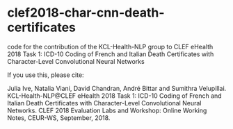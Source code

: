 # clef2018-char-cnn-death-certificates
code for the contribution of the KCL-Health-NLP group to CLEF eHealth 2018 Task 1: ICD-10 Coding of French and Italian Death Certificates with Character-Level Convolutional Neural Networks

If you use this, please cite:

Julia Ive, Natalia Viani, David Chandran, André Bittar and Sumithra Velupillai. KCL-Health-NLP@CLEF eHealth 2018 Task 1: ICD-10 Coding of French and Italian Death Certificates with Character-Level Convolutional Neural Networks. CLEF 2018 Evaluation Labs and Workshop: Online Working Notes, CEUR-WS, September, 2018.
